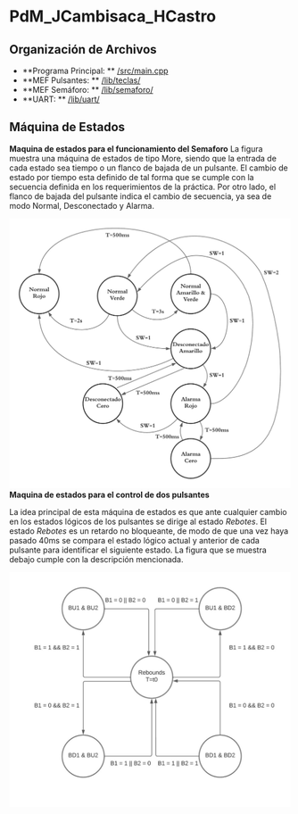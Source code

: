 # PdM_JCambisaca_HCastro
## Organización de Archivos 
- **Programa Principal: ** [/src/main.cpp](/PdM_JCambisaca_HCastro/src/)
- **MEF Pulsantes: ** [/lib/teclas/](/PdM_JCambisaca_HCastro/lib/teclas/)
- **MEF Semáforo: ** [/lib/semaforo/](/PdM_JCambisaca_HCastro/lib/semaforo/)
- **UART: ** [/lib/uart/](/PdM_JCambisaca_HCastro/lib/uart/)
## Máquina de Estados
**Maquina de estados para el funcionamiento del Semaforo**
La figura muestra una máquina de estados de tipo More, siendo que la entrada de cada estado sea tiempo o un flanco de bajada de un pulsante. El cambio de estado por tiempo esta definido de tal forma que se cumple con la secuencia definida en los requerimientos de la práctica. Por otro lado, el flanco de bajada del pulsante indica el cambio de secuencia, ya sea de modo Normal, Desconectado y Alarma. 

![screen](/MEF_Semaforo.png?lang=es)
**Maquina de estados para el control de dos pulsantes**

La idea principal de esta máquina de estados es que ante cualquier cambio en los estados lógicos de los pulsantes se dirige al estado *Rebotes*. El estado *Rebotes* es un retardo no bloqueante, de modo de que una vez haya pasado 40ms se compara el estado lógico actual y anterior de cada pulsante para identificar el siguiente estado. La figura que se muestra debajo cumple con la descripción mencionada. 

![screen](/MEF_Pulsantes.jpeg?lang=es)
